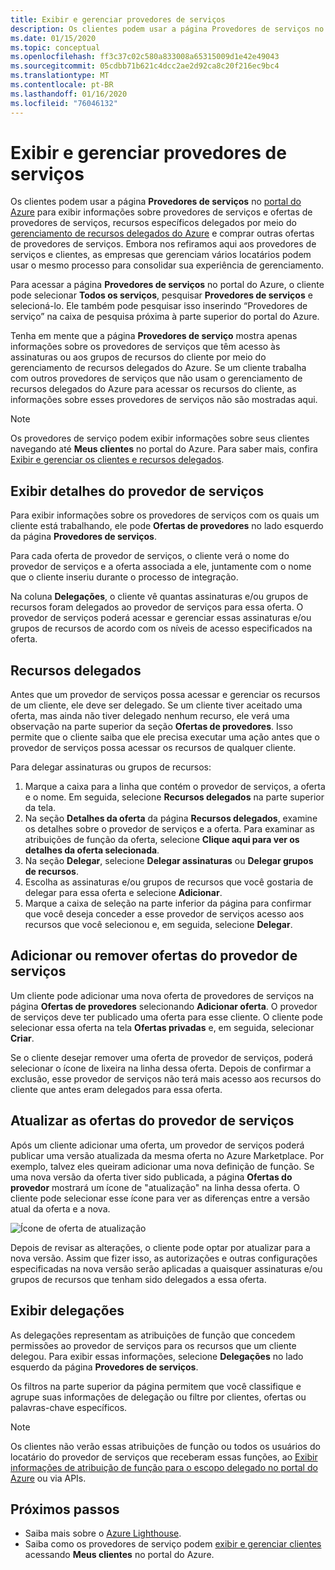 ```yaml
---
title: Exibir e gerenciar provedores de serviços
description: Os clientes podem usar a página Provedores de serviços no portal do Azure para exibir informações sobre provedores de serviços, ofertas de provedor de serviço e recursos delegados.
ms.date: 01/15/2020
ms.topic: conceptual
ms.openlocfilehash: ff3c37c02c580a833008a65315009d1e42e49043
ms.sourcegitcommit: 05cdbb71b621c4dcc2ae2d92ca8c20f216ec9bc4
ms.translationtype: MT
ms.contentlocale: pt-BR
ms.lasthandoff: 01/16/2020
ms.locfileid: "76046132"
---
```

# <a name="view-and-manage-service-providers"></a>Exibir e gerenciar provedores de serviços

Os clientes podem usar a página **Provedores de serviços** no [portal do Azure](https://portal.azure.com) para exibir informações sobre provedores de serviços e ofertas de provedores de serviços, recursos específicos delegados por meio do [gerenciamento de recursos delegados do Azure](../concepts/azure-delegated-resource-management.md) e comprar outras ofertas de provedores de serviços. Embora nos refiramos aqui aos provedores de serviços e clientes, as empresas que gerenciam vários locatários podem usar o mesmo processo para consolidar sua experiência de gerenciamento.

Para acessar a página **Provedores de serviços** no portal do Azure, o cliente pode selecionar **Todos os serviços**, pesquisar **Provedores de serviços** e selecioná-lo. Ele também pode pesquisar isso inserindo “Provedores de serviço” na caixa de pesquisa próxima à parte superior do portal do Azure.

Tenha em mente que a página **Provedores de serviço** mostra apenas informações sobre os provedores de serviços que têm acesso às assinaturas ou aos grupos de recursos do cliente por meio do gerenciamento de recursos delegados do Azure. Se um cliente trabalha com outros provedores de serviços que não usam o gerenciamento de recursos delegados do Azure para acessar os recursos do cliente, as informações sobre esses provedores de serviços não são mostradas aqui.

> [!NOTE]
> Os provedores de serviço podem exibir informações sobre seus clientes navegando até **Meus clientes** no portal do Azure. Para saber mais, confira [Exibir e gerenciar os clientes e recursos delegados](view-manage-customers.md).

## <a name="view-service-provider-details"></a>Exibir detalhes do provedor de serviços

Para exibir informações sobre os provedores de serviços com os quais um cliente está trabalhando, ele pode **Ofertas de provedores** no lado esquerdo da página **Provedores de serviços**.

Para cada oferta de provedor de serviços, o cliente verá o nome do provedor de serviços e a oferta associada a ele, juntamente com o nome que o cliente inseriu durante o processo de integração.

Na coluna **Delegações**, o cliente vê quantas assinaturas e/ou grupos de recursos foram delegados ao provedor de serviços para essa oferta. O provedor de serviços poderá acessar e gerenciar essas assinaturas e/ou grupos de recursos de acordo com os níveis de acesso especificados na oferta.

## <a name="delegate-resources"></a>Recursos delegados

Antes que um provedor de serviços possa acessar e gerenciar os recursos de um cliente, ele deve ser delegado. Se um cliente tiver aceitado uma oferta, mas ainda não tiver delegado nenhum recurso, ele verá uma observação na parte superior da seção **Ofertas de provedores**. Isso permite que o cliente saiba que ele precisa executar uma ação antes que o provedor de serviços possa acessar os recursos de qualquer cliente.

Para delegar assinaturas ou grupos de recursos:

1. Marque a caixa para a linha que contém o provedor de serviços, a oferta e o nome. Em seguida, selecione **Recursos delegados** na parte superior da tela.
1. Na seção **Detalhes da oferta** da página **Recursos delegados**, examine os detalhes sobre o provedor de serviços e a oferta. Para examinar as atribuições de função da oferta, selecione **Clique aqui para ver os detalhes da oferta selecionada**.
1. Na seção **Delegar**, selecione **Delegar assinaturas** ou **Delegar grupos de recursos**.
1. Escolha as assinaturas e/ou grupos de recursos que você gostaria de delegar para essa oferta e selecione **Adicionar**.
1. Marque a caixa de seleção na parte inferior da página para confirmar que você deseja conceder a esse provedor de serviços acesso aos recursos que você selecionou e, em seguida, selecione **Delegar**.

## <a name="add-or-remove-service-provider-offers"></a>Adicionar ou remover ofertas do provedor de serviços

Um cliente pode adicionar uma nova oferta de provedores de serviços na página **Ofertas de provedores** selecionando **Adicionar oferta**. O provedor de serviços deve ter publicado uma oferta para esse cliente. O cliente pode selecionar essa oferta na tela **Ofertas privadas** e, em seguida, selecionar **Criar**.

Se o cliente desejar remover uma oferta de provedor de serviços, poderá selecionar o ícone de lixeira na linha dessa oferta. Depois de confirmar a exclusão, esse provedor de serviços não terá mais acesso aos recursos do cliente que antes eram delegados para essa oferta.

## <a name="update-service-provider-offers"></a>Atualizar as ofertas do provedor de serviços

Após um cliente adicionar uma oferta, um provedor de serviços poderá publicar uma versão atualizada da mesma oferta no Azure Marketplace. Por exemplo, talvez eles queiram adicionar uma nova definição de função. Se uma nova versão da oferta tiver sido publicada, a página **Ofertas do provedor** mostrará um ícone de "atualização" na linha dessa oferta. O cliente pode selecionar esse ícone para ver as diferenças entre a versão atual da oferta e a nova.

 ![Ícone de oferta de atualização](../media/update-offer.jpg)

Depois de revisar as alterações, o cliente pode optar por atualizar para a nova versão. Assim que fizer isso, as autorizações e outras configurações especificadas na nova versão serão aplicadas a quaisquer assinaturas e/ou grupos de recursos que tenham sido delegados a essa oferta.

## <a name="view-delegations"></a>Exibir delegações

As delegações representam as atribuições de função que concedem permissões ao provedor de serviços para os recursos que um cliente delegou. Para exibir essas informações, selecione **Delegações** no lado esquerdo da página **Provedores de serviços**.

Os filtros na parte superior da página permitem que você classifique e agrupe suas informações de delegação ou filtre por clientes, ofertas ou palavras-chave específicos.

> [!NOTE]
> Os clientes não verão essas atribuições de função ou todos os usuários do locatário do provedor de serviços que receberam essas funções, ao [Exibir informações de atribuição de função para o escopo delegado no portal do Azure](../../role-based-access-control/role-assignments-list-portal.md#list-role-assignments-at-a-scope) ou via APIs.

## <a name="next-steps"></a>Próximos passos

- Saiba mais sobre o [Azure Lighthouse](../overview.md).
- Saiba como os provedores de serviço podem [exibir e gerenciar clientes](view-manage-customers.md) acessando **Meus clientes** no portal do Azure.